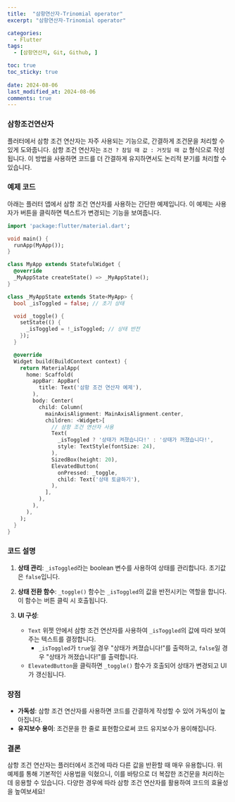 ```yaml
---
title:  "삼항연산자-Trinomial operator" 
excerpt: "삼항연산자-Trinomial operator"

categories:
  - Flutter
tags:
  - [삼항연산자, Git, Github, ]

toc: true
toc_sticky: true
 
date: 2024-08-06
last_modified_at: 2024-08-06
comments: true
---
```




### 삼항조건연산자
플러터에서 삼항 조건 연산자는 자주 사용되는 기능으로, 
간결하게 조건문을 처리할 수 있게 도와줍니다. 
삼항 조건 연산자는 `조건 ? 참일 때 값 : 거짓일 때 값` 형식으로 작성됩니다. 
이 방법을 사용하면 코드를 더 간결하게 유지하면서도 논리적 분기를 처리할 수 있습니다.

### 예제 코드

아래는 플러터 앱에서 삼항 조건 연산자를 사용하는 간단한 예제입니다. 이 예제는 사용자가 버튼을 클릭하면 텍스트가 변경되는 기능을 보여줍니다.

```dart
import 'package:flutter/material.dart';

void main() {
  runApp(MyApp());
}

class MyApp extends StatefulWidget {
  @override
  _MyAppState createState() => _MyAppState();
}

class _MyAppState extends State<MyApp> {
  bool _isToggled = false; // 초기 상태

  void _toggle() {
    setState(() {
      _isToggled = !_isToggled; // 상태 반전
    });
  }

  @override
  Widget build(BuildContext context) {
    return MaterialApp(
      home: Scaffold(
        appBar: AppBar(
          title: Text('삼항 조건 연산자 예제'),
        ),
        body: Center(
          child: Column(
            mainAxisAlignment: MainAxisAlignment.center,
            children: <Widget>[
              // 삼항 조건 연산자 사용
              Text(
                _isToggled ? '상태가 켜졌습니다!' : '상태가 꺼졌습니다!',
                style: TextStyle(fontSize: 24),
              ),
              SizedBox(height: 20),
              ElevatedButton(
                onPressed: _toggle,
                child: Text('상태 토글하기'),
              ),
            ],
          ),
        ),
      ),
    );
  }
}
```

### 코드 설명

1. **상태 관리**: `_isToggled`라는 boolean 변수를 사용하여 상태를 관리합니다. 초기값은 `false`입니다.

2. **상태 전환 함수**: `_toggle()` 함수는 `_isToggled`의 값을 반전시키는 역할을 합니다. 이 함수는 버튼 클릭 시 호출됩니다.

3. **UI 구성**:
   - `Text` 위젯 안에서 삼항 조건 연산자를 사용하여 `_isToggled`의 값에 따라 보여주는 텍스트를 결정합니다.
     - `_isToggled`가 `true`일 경우 "상태가 켜졌습니다!"를 출력하고, `false`일 경우 "상태가 꺼졌습니다!"를 출력합니다.
   - `ElevatedButton`을 클릭하면 `_toggle()` 함수가 호출되어 상태가 변경되고 UI가 갱신됩니다.

### 장점

- **가독성**: 삼항 조건 연산자를 사용하면 코드를 간결하게 작성할 수 있어 가독성이 높아집니다.
- **유지보수 용이**: 조건문을 한 줄로 표현함으로써 코드 유지보수가 용이해집니다.

### 결론

삼항 조건 연산자는 플러터에서 조건에 따라 다른 값을 반환할 때 매우 유용합니다. 위 예제를 통해 기본적인 사용법을 익혔으니, 이를 바탕으로 더 복잡한 조건문을 처리하는 데 응용할 수 있습니다. 다양한 경우에 따라 삼항 조건 연산자를 활용하여 코드의 효율성을 높여보세요!
